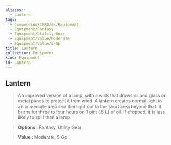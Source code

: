 ```yaml
---
aliases:
  - Lantern
tags:
  - Compendium/CSRD/en/Equipment
  - Equipment/Fantasy
  - Equipment/Utility-Gear
  - Equipment/Value/Moderate
  - Equipment/Value/5-Gp
title: Lantern
collection: Equipment
kind: Equipment
id: Lantern
---
```

## Lantern    
    
>An improved version of a lamp, with a wick that draws oil and glass or metal panes to protect it from wind. A lantern creates normal light in an immediate area and dim light out to the short area beyond that. It burns for three to four hours on 1 pint (.5 L) of oil. If dropped, it is less likely to spill than a lamp.    
> **Options :** Fantasy, Utility Gear    
> **Value :** Moderate, 5 Gp
